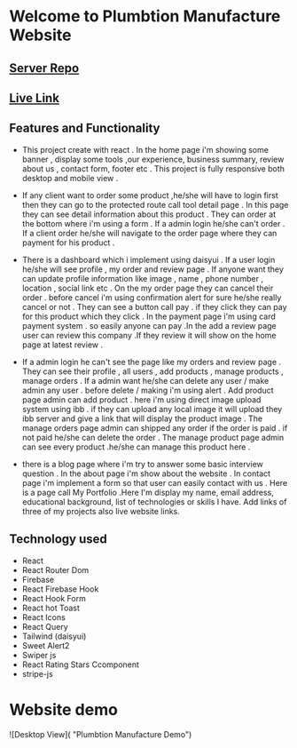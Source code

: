 #  Welcome to Plumbtion Manufacture Website 


## [Server Repo](https://github.com/programming-hero-web-course1/manufacturer-website-server-side-EmtiazHossainE2)


## [Live Link](https://plumbtion-manufacturer.web.app/)



##  Features and Functionality
 
* This project create with react . In the home page i'm showing some banner , display some tools ,our experience, business summary, review about us , contact form, footer etc . This project is fully responsive both desktop and mobile view .


* If any client want to order some product ,he/she will have to login first then they can go to the protected route call tool detail page . In this page they can see detail information about this product  . They can order at the bottom where i'm using a form . If a admin login he/she can't order . If a client order he/she will navigate to the order page where they can payment for his product .

* There is a dashboard which i implement using daisyui  . If a user  login he/she will see profile , my order and review page . If anyone want they can update profile information like image , name , phone number , location , social link etc . On the my order page they can cancel their order . before cancel i'm using confirmation alert for sure he/she really cancel or not . They can see a button call pay . if they click they can pay for this product which they click . In the payment page i'm using card payment system . so easily anyone can pay .In the add a review page user can review this company .If they review it will show on the home page at  latest review .

* If a admin login he can't see the page like my orders and review page . They can see their profile , all users , add products , manage products , manage orders . If a admin want he/she can delete any user / make admin any user . before delete / making i'm using alert . Add product page admin can add product . here i'm using direct image upload system using ibb . if they can upload any local image it will upload they ibb server and give a link that will display the product image . The manage orders page admin can shipped any order if the order is paid . if not paid he/she can delete the order . The manage product page admin can see every product .he/she can manage this product here .

* there is a blog page where i'm try to answer some basic interview question . In the about page i'm show about the website . In contact page i'm implement a form so that user can easily contact with us . Here is a page call My Portfolio .Here I'm display my name, email address, educational background, list of technologies or skills I have. Add links of three of my projects also live website links. 

##  Technology used 

* React
* React Router Dom
* Firebase
* React Firebase Hook
* React Hook Form 
* React hot Toast
* React Icons
* React Query
* Tailwind (daisyui)
* Sweet Alert2
* Swiper js
* React Rating Stars Ccomponent
* stripe-js

# Website demo 

![Desktop  View]( "Plumbtion Manufacture Demo")

